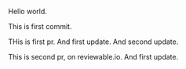 Hello world.

This is first commit.

THis is first pr. And first update. And second update.

This is second pr, on reviewable.io. And first update.
